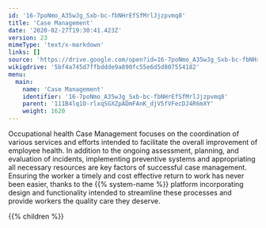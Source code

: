 ```yaml
---
id: '16-7poNmo_A35wJg_Sxb-bc-fbNHrEfSfMrlJjzpvmq8'
title: 'Case Management'
date: '2020-02-27T19:30:41.423Z'
version: 23
mimeType: 'text/x-markdown'
links: []
source: 'https://drive.google.com/open?id=16-7poNmo_A35wJg_Sxb-bc-fbNHrEfSfMrlJjzpvmq8'
wikigdrive: '5bf4a745d7ffbddde9a890fc55e6d5d807554182'
menu:
  main:
    name: 'Case Management'
    identifier: '16-7poNmo_A35wJg_Sxb-bc-fbNHrEfSfMrlJjzpvmq8'
    parent: '111B4lq1O-rlxqSGXZpADmFAnK_djV5fVFecDJ4R6mXY'
    weight: 1620
---
```





Occupational health Case Management focuses on the coordination of various services and efforts intended to facilitate the overall improvement of employee health. In addition to the ongoing assessment, planning, and evaluation of incidents, implementing preventive systems and appropriating all necessary resources are key factors of successful case management. Ensuring the worker a timely and cost effective return to work has never been easier, thanks to the {{% system-name %}} platform incorporating design and functionality intended to streamline these processes and provide workers the quality care they deserve.


{{% children %}}
